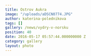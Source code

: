 ```yaml
---
title: Ostrov Aukra
image: "/uploads/aDSCN0774.JPG"
author: katerina-polednikova
tags: []
gallery: /news/vydry-v-norsku
position: 40
date: 2016-05-17 05:57:44.000000000 Z
category: gallery
layout: photo
---
```

